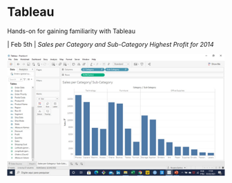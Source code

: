 # Tableau
Hands-on for gaining familiarity with Tableau

| Feb 5th | 
_Sales per Category and Sub-Category_ 
_Highest Profit for 2014_

![Tableau]( https://github.com/RosanaFSS/Tableau/blob/main/Intro%20to%20Data%20Visualization/Sales%20per%20Category%20and%20Sub-Category.jpg )
